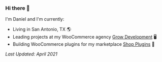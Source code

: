 ### Hi there 👋

I'm Daniel and I'm currently:

- Living in San Antonio, TX 🌎
- Leading projects at my WooCommerce agency [Grow Development](https://growdevelopment.com/) 🖥
- Building WooCommerce plugins for my marketplace [Shop Plugins](https://shopplugins.com/) 🔌


_Last Updated: April 2021_

